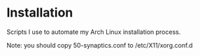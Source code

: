 # Installation
Scripts I use to automate my Arch Linux installation process.

Note: you should copy 50-synaptics.conf to /etc/X11/xorg.conf.d
